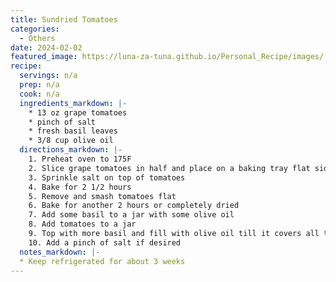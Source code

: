 ```yaml
---
title: Sundried Tomatoes
categories: 
  - Others
date: 2024-02-02
featured_image: https://luna-za-tuna.github.io/Personal_Recipe/images/
recipe:
  servings: n/a
  prep: n/a
  cook: n/a
  ingredients_markdown: |-
    * 13 oz grape tomatoes
    * pinch of salt
    * fresh basil leaves
    * 3/8 cup olive oil
  directions_markdown: |-
    1. Preheat oven to 175F
    2. Slice grape tomatoes in half and place on a baking tray flat side up
    3. Sprinkle salt on top of tomatoes
    4. Bake for 2 1/2 hours
    5. Remove and smash tomatoes flat
    6. Bake for another 2 hours or completely dried
    7. Add some basil to a jar with some olive oil
    8. Add tomatoes to a jar
    9. Top with more basil and fill with olive oil till it covers all the tomatoes
    10. Add a pinch of salt if desired
  notes_markdown: |-
  * Keep refrigerated for about 3 weeks
---
```

